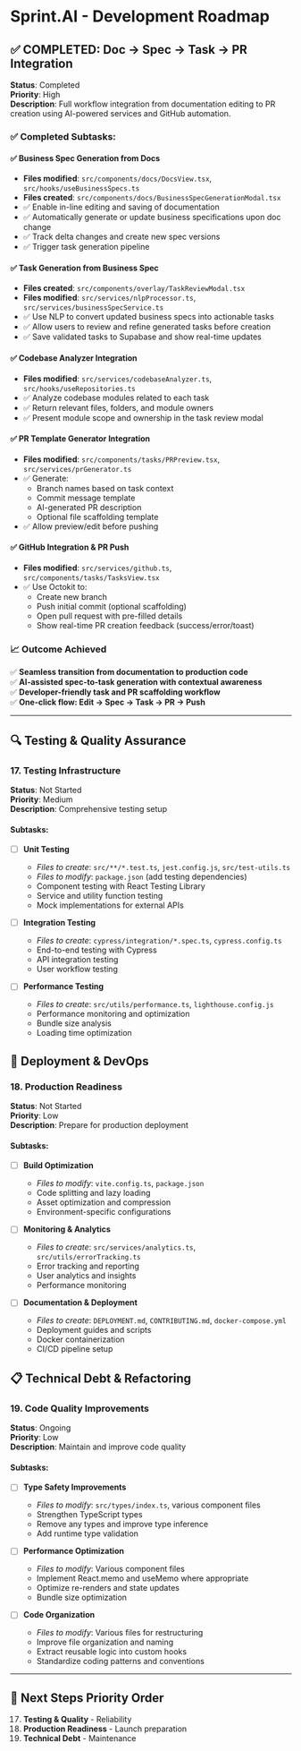# Sprint.AI - Development Roadmap

## ✅ COMPLETED: Doc → Spec → Task → PR Integration
**Status**: Completed  
**Priority**: High  
**Description**: Full workflow integration from documentation editing to PR creation using AI-powered services and GitHub automation.

### ✅ Completed Subtasks:

#### ✅ Business Spec Generation from Docs
- **Files modified**: `src/components/docs/DocsView.tsx`, `src/hooks/useBusinessSpecs.ts`
- **Files created**: `src/components/docs/BusinessSpecGenerationModal.tsx`
- ✅ Enable in-line editing and saving of documentation
- ✅ Automatically generate or update business specifications upon doc change
- ✅ Track delta changes and create new spec versions
- ✅ Trigger task generation pipeline

#### ✅ Task Generation from Business Spec
- **Files created**: `src/components/overlay/TaskReviewModal.tsx`
- **Files modified**: `src/services/nlpProcessor.ts`, `src/services/businessSpecService.ts`
- ✅ Use NLP to convert updated business specs into actionable tasks
- ✅ Allow users to review and refine generated tasks before creation
- ✅ Save validated tasks to Supabase and show real-time updates

#### ✅ Codebase Analyzer Integration
- **Files modified**: `src/services/codebaseAnalyzer.ts`, `src/hooks/useRepositories.ts`
- ✅ Analyze codebase modules related to each task
- ✅ Return relevant files, folders, and module owners
- ✅ Present module scope and ownership in the task review modal

#### ✅ PR Template Generator Integration
- **Files modified**: `src/components/tasks/PRPreview.tsx`, `src/services/prGenerator.ts`
- ✅ Generate:
  - Branch names based on task context
  - Commit message template
  - AI-generated PR description
  - Optional file scaffolding template
- ✅ Allow preview/edit before pushing

#### ✅ GitHub Integration & PR Push
- **Files modified**: `src/services/github.ts`, `src/components/tasks/TasksView.tsx`
- ✅ Use Octokit to:
  - Create new branch
  - Push initial commit (optional scaffolding)
  - Open pull request with pre-filled details
  - Show real-time PR creation feedback (success/error/toast)

### 📈 Outcome Achieved
✅ **Seamless transition from documentation to production code**  
✅ **AI-assisted spec-to-task generation with contextual awareness**  
✅ **Developer-friendly task and PR scaffolding workflow**  
✅ **One-click flow: Edit → Spec → Task → PR → Push**

---

## 🔍 Testing & Quality Assurance

### 17. Testing Infrastructure
**Status**: Not Started  
**Priority**: Medium  
**Description**: Comprehensive testing setup

#### Subtasks:
- [ ] **Unit Testing**
  - *Files to create*: `src/**/*.test.ts`, `jest.config.js`, `src/test-utils.ts`
  - *Files to modify*: `package.json` (add testing dependencies)
  - Component testing with React Testing Library
  - Service and utility function testing
  - Mock implementations for external APIs

- [ ] **Integration Testing**
  - *Files to create*: `cypress/integration/*.spec.ts`, `cypress.config.ts`
  - End-to-end testing with Cypress
  - API integration testing
  - User workflow testing

- [ ] **Performance Testing**
  - *Files to create*: `src/utils/performance.ts`, `lighthouse.config.js`
  - Performance monitoring and optimization
  - Bundle size analysis
  - Loading time optimization

## 🚀 Deployment & DevOps

### 18. Production Readiness
**Status**: Not Started  
**Priority**: Low  
**Description**: Prepare for production deployment

#### Subtasks:
- [ ] **Build Optimization**
  - *Files to modify*: `vite.config.ts`, `package.json`
  - Code splitting and lazy loading
  - Asset optimization and compression
  - Environment-specific configurations

- [ ] **Monitoring & Analytics**
  - *Files to create*: `src/services/analytics.ts`, `src/utils/errorTracking.ts`
  - Error tracking and reporting
  - User analytics and insights
  - Performance monitoring

- [ ] **Documentation & Deployment**
  - *Files to create*: `DEPLOYMENT.md`, `CONTRIBUTING.md`, `docker-compose.yml`
  - Deployment guides and scripts
  - Docker containerization
  - CI/CD pipeline setup

## 📋 Technical Debt & Refactoring

### 19. Code Quality Improvements
**Status**: Ongoing  
**Priority**: Low  
**Description**: Maintain and improve code quality

#### Subtasks:
- [ ] **Type Safety Improvements**
  - *Files to modify*: `src/types/index.ts`, various component files
  - Strengthen TypeScript types
  - Remove any types and improve type inference
  - Add runtime type validation

- [ ] **Performance Optimization**
  - *Files to modify*: Various component files
  - Implement React.memo and useMemo where appropriate
  - Optimize re-renders and state updates
  - Bundle size optimization

- [ ] **Code Organization**
  - *Files to modify*: Various files for restructuring
  - Improve file organization and naming
  - Extract reusable logic into custom hooks
  - Standardize coding patterns and conventions

---

## 🎯 Next Steps Priority Order

17. **Testing & Quality** - Reliability
18. **Production Readiness** - Launch preparation
19. **Technical Debt** - Maintenance